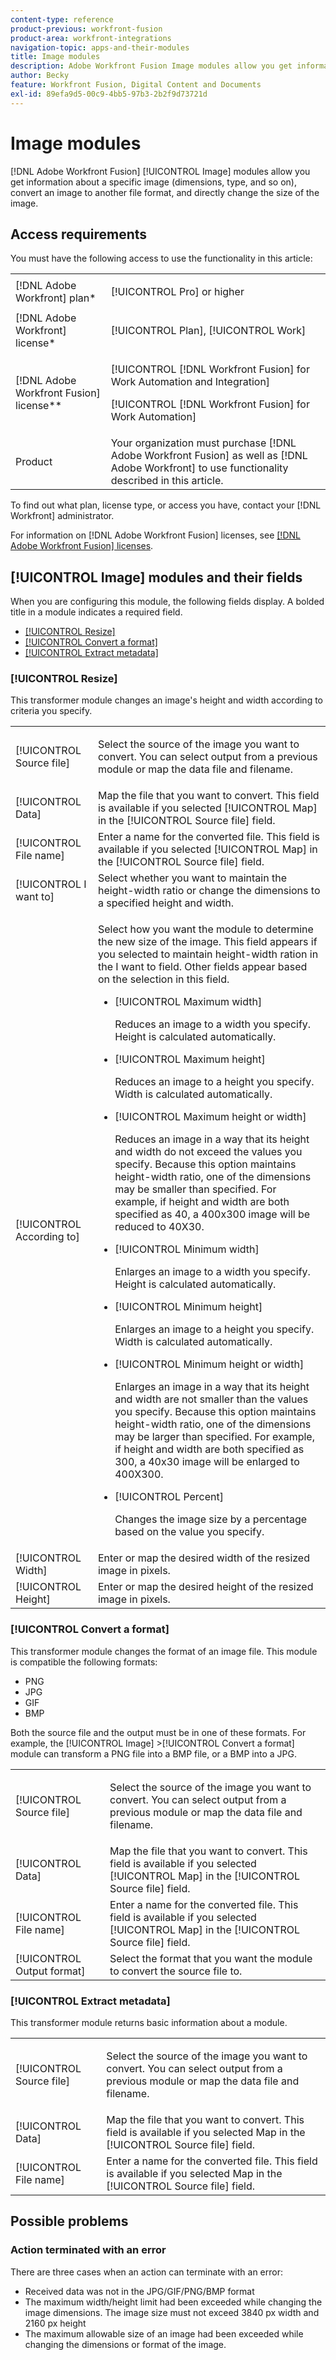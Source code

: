```yaml
---
content-type: reference
product-previous: workfront-fusion
product-area: workfront-integrations
navigation-topic: apps-and-their-modules
title: Image modules
description: Adobe Workfront Fusion Image modules allow you get information about a specific image (dimensions, type, and so on), convert an image to another file format, and directly change the size of the image.
author: Becky
feature: Workfront Fusion, Digital Content and Documents
exl-id: 89efa9d5-00c9-4bb5-97b3-2b2f9d73721d
---
```

# Image modules

[!DNL Adobe Workfront Fusion] [!UICONTROL Image] modules allow you get information about a specific image (dimensions, type, and so on), convert an image to another file format, and directly change the size of the image.

## Access requirements

You must have the following access to use the functionality in this article:

<table style="table-layout:auto"> 
 <col> 
 <col> 
 <tbody> 
  <tr> 
   <td role="rowheader">[!DNL Adobe Workfront] plan*</td>
  <td> <p>[!UICONTROL Pro] or higher</p> </td>
  </tr> 
  <tr data-mc-conditions=""> 
   <td role="rowheader">[!DNL Adobe Workfront] license*</td>
   <td> <p>[!UICONTROL Plan], [!UICONTROL Work]</p> </td> 
  </tr> 
  <tr> 
   <td role="rowheader">[!DNL Adobe Workfront Fusion] license**</td> 
   <td> <p>[!UICONTROL [!DNL Workfront Fusion] for Work Automation and Integration] </p>  <p>[!UICONTROL [!DNL Workfront Fusion] for Work Automation]</p> </td> 
  </tr> 
  <tr> 
   <td role="rowheader">Product</td> 
   <td>Your organization must purchase [!DNL Adobe Workfront Fusion] as well as [!DNL Adobe Workfront] to use functionality described in this article.</td> 
  </tr> 
 </tbody> 
</table>

To find out what plan, license type, or access you have, contact your [!DNL Workfront] administrator.

For information on [!DNL Adobe Workfront Fusion] licenses, see [[!DNL Adobe Workfront Fusion] licenses](../../workfront-fusion/get-started/license-automation-vs-integration.md).

## [!UICONTROL Image] modules and their fields

When you are configuring this module, the following fields display. A bolded title in a module indicates a required field.

* [[!UICONTROL Resize]](#uicontrol-resize)
* [[!UICONTROL Convert a format]](#uicontrol-convert-a-format)
* [[!UICONTROL Extract metadata]](#uicontrol-extract-metadata)

### [!UICONTROL Resize] 

This transformer module changes an image's height and width according to criteria you specify.

<table style="table-layout:auto"> 
 <col data-mc-conditions=""> 
 <col data-mc-conditions=""> 
 <tbody> 
  <tr> 
   <td role="rowheader">[!UICONTROL Source file]</td> 
   <td> <p>Select the source of the image you want to convert. You can select output from a previous module or map the data file and filename. </p> </td> 
  </tr> 
  <tr> 
   <td role="rowheader">[!UICONTROL Data]</td> 
   <td>Map the file that you want to convert. This field is available if you selected [!UICONTROL Map] in the [!UICONTROL Source file] field.</td> 
  </tr> 
  <tr> 
   <td role="rowheader">[!UICONTROL File name]</td> 
   <td>Enter a name for the converted file. This field is available if you selected [!UICONTROL Map] in the [!UICONTROL Source file] field.</td> 
  </tr> 
  <tr> 
   <td role="rowheader">[!UICONTROL I want to]</td> 
   <td>Select whether you want to maintain the height-width ratio or change the dimensions to a specified height and width.</td> 
  </tr> 
  <tr> 
   <td role="rowheader">[!UICONTROL According to]</td> 
   <td> <p>Select how you want the module to determine the new size of the image. This field appears if you selected to maintain height-width ration in the I want to field. Other fields appear based on the selection in this field.</p> 
    <ul> 
     <li> <p>[!UICONTROL Maximum width]</p> <p>Reduces an image to a width you specify. Height is calculated automatically.</p> </li> 
     <li> <p>[!UICONTROL Maximum height]</p> <p>Reduces an image to a height you specify. Width is calculated automatically.</p> </li> 
     <li> <p>[!UICONTROL Maximum height or width]</p> <p>Reduces an image in a way that its height and width do not exceed the values you specify. Because this option maintains height-width ratio, one of the dimensions may be smaller than specified. For example, if height and width are both specified as 40, a 400x300 image will be reduced to 40X30.</p> </li> 
     <li> <p>[!UICONTROL Minimum width]</p> <p>Enlarges an image to a width you specify. Height is calculated automatically.</p> </li> 
     <li> <p>[!UICONTROL Minimum height]</p> <p>Enlarges an image to a height you specify. Width is calculated automatically.</p> </li> 
     <li> <p>[!UICONTROL Minimum height or width]</p> <p>Enlarges an image in a way that its height and width are not smaller than the values you specify. Because this option maintains height-width ratio, one of the dimensions may be larger than specified. For example, if height and width are both specified as 300, a 40x30 image will be enlarged to 400X300.</p> </li> 
     <li> <p>[!UICONTROL Percent]</p> <p>Changes the image size by a percentage based on the value you specify. </p> </li> 
    </ul> </td> 
  </tr> 
  <tr> 
   <td role="rowheader">[!UICONTROL Width]</td> 
   <td>Enter or map the desired width of the resized image in pixels.</td> 
  </tr> 
  <tr> 
   <td role="rowheader">[!UICONTROL Height]</td> 
   <td>Enter or map the desired height of the resized image in pixels.</td> 
  </tr> 
 </tbody> 
</table>

### [!UICONTROL Convert a format] 

This transformer module changes the format of an image file. This module is compatible the following formats:

* PNG
* JPG
* GIF
* BMP

Both the source file and the output must be in one of these formats. For example, the [!UICONTROL Image] >[!UICONTROL Convert a format] module can transform a PNG file into a BMP file, or a BMP into a JPG.

<table style="table-layout:auto"> 
 <col data-mc-conditions=""> 
 <col data-mc-conditions=""> 
 <tbody> 
  <tr> 
   <td role="rowheader">[!UICONTROL Source file]</td> 
   <td> <p>Select the source of the image you want to convert. You can select output from a previous module or map the data file and filename. </p> </td> 
  </tr> 
  <tr> 
   <td role="rowheader">[!UICONTROL Data]</td> 
   <td>Map the file that you want to convert. This field is available if you selected [!UICONTROL Map] in the [!UICONTROL Source file] field.</td> 
  </tr> 
  <tr> 
   <td role="rowheader">[!UICONTROL File name]</td> 
   <td>Enter a name for the converted file. This field is available if you selected [!UICONTROL Map] in the [!UICONTROL Source file] field.</td> 
  </tr> 
  <tr> 
   <td role="rowheader">[!UICONTROL Output format]</td> 
   <td>Select the format that you want the module to convert the source file to. </td> 
  </tr> 
 </tbody> 
</table>

### [!UICONTROL Extract metadata]

This transformer module returns basic information about a module.

<table style="table-layout:auto"> 
 <col data-mc-conditions=""> 
 <col data-mc-conditions=""> 
 <tbody> 
  <tr> 
   <td role="rowheader">[!UICONTROL Source file]</td> 
   <td> <p>Select the source of the image you want to convert. You can select output from a previous module or map the data file and filename. </p> </td> 
  </tr> 
  <tr> 
   <td role="rowheader">[!UICONTROL Data]</td> 
   <td>Map the file that you want to convert. This field is available if you selected Map in the [!UICONTROL Source file] field.</td> 
  </tr> 
  <tr> 
   <td role="rowheader">[!UICONTROL File name]</td> 
   <td>Enter a name for the converted file. This field is available if you selected Map in the [!UICONTROL Source file] field.</td> 
  </tr> 
 </tbody> 
</table>

## Possible problems

### Action terminated with an error

There are three cases when an action can terminate with an error:

* Received data was not in the JPG/GIF/PNG/BMP format
* The maximum width/height limit had been exceeded while changing the image dimensions. The image size must not exceed 3840 px width and 2160 px height
* The maximum allowable size of an image had been exceeded while changing the dimensions or format of the image.
